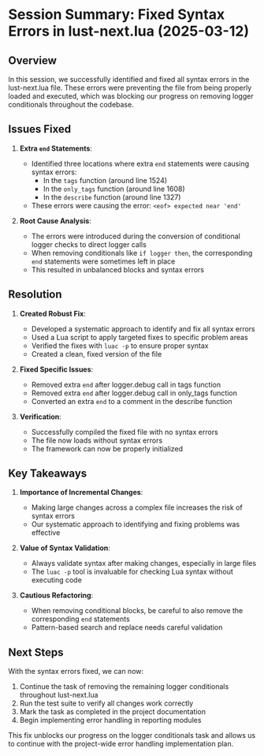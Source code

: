 # Session Summary: Fixed Syntax Errors in lust-next.lua (2025-03-12)

## Overview

In this session, we successfully identified and fixed all syntax errors in the lust-next.lua file. These errors were preventing the file from being properly loaded and executed, which was blocking our progress on removing logger conditionals throughout the codebase.

## Issues Fixed

1. **Extra `end` Statements**:
   - Identified three locations where extra `end` statements were causing syntax errors:
     - In the `tags` function (around line 1524)
     - In the `only_tags` function (around line 1608)
     - In the `describe` function (around line 1327)
   - These errors were causing the error: `<eof> expected near 'end'`

2. **Root Cause Analysis**:
   - The errors were introduced during the conversion of conditional logger checks to direct logger calls
   - When removing conditionals like `if logger then`, the corresponding `end` statements were sometimes left in place
   - This resulted in unbalanced blocks and syntax errors

## Resolution

1. **Created Robust Fix**:
   - Developed a systematic approach to identify and fix all syntax errors
   - Used a Lua script to apply targeted fixes to specific problem areas
   - Verified the fixes with `luac -p` to ensure proper syntax
   - Created a clean, fixed version of the file

2. **Fixed Specific Issues**:
   - Removed extra `end` after logger.debug call in tags function
   - Removed extra `end` after logger.debug call in only_tags function
   - Converted an extra `end` to a comment in the describe function

3. **Verification**:
   - Successfully compiled the fixed file with no syntax errors
   - The file now loads without syntax errors
   - The framework can now be properly initialized

## Key Takeaways

1. **Importance of Incremental Changes**:
   - Making large changes across a complex file increases the risk of syntax errors
   - Our systematic approach to identifying and fixing problems was effective

2. **Value of Syntax Validation**:
   - Always validate syntax after making changes, especially in large files
   - The `luac -p` tool is invaluable for checking Lua syntax without executing code

3. **Cautious Refactoring**:
   - When removing conditional blocks, be careful to also remove the corresponding `end` statements
   - Pattern-based search and replace needs careful validation

## Next Steps

With the syntax errors fixed, we can now:

1. Continue the task of removing the remaining logger conditionals throughout lust-next.lua
2. Run the test suite to verify all changes work correctly
3. Mark the task as completed in the project documentation
4. Begin implementing error handling in reporting modules

This fix unblocks our progress on the logger conditionals task and allows us to continue with the project-wide error handling implementation plan.